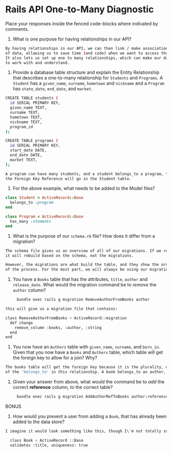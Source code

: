 # Rails API One-to-Many Diagnostic

Place your responses inside the fenced code-blocks where indivated by comments.

1.  What is one purpose for having relationships in our API?

```sh
By having relationships in our API, we can then link / make associations between types
of data, allowing us to save time (and code) when we want to access those relationships.
It also lets us set up one to many relationships, which can make our data a little easier
to work with and understand.
```

1.  Provide a database table structure and explain the Entity Relationship
that describes a one-to-many relationship for `Students` and `Programs`.
A `Student` has a `given_name`, `surname`, `hometown` and `nickname` and a
`Program` has `state_date`, `end_date`, and `market`.

```sh
CREATE TABLE students (
  id SERIAL PRIMARY KEY,
  given_name TEXT,
  surname TEXT,
  hometown TEXT,
  nickname TEXT,
  program_id
);

CREATE TABLE programs (
  id SERIAL PRIMARY KEY,
  start_date DATE,
  end_date DATE,
  market TEXT,
);

A program can have many students, and a student belongs_to a program, therefore
the Foreign Key Reference will go in the Student table.
```

1.  For the above example, what needs to be added to the Model files?

```rb
class Student < ActiveRecord::Base
  belongs_to :program
end
```

```rb
class Program < ActiveRecord::Base
  has_many :students
end
```

1.  What is the purpose of our `schema.rb` file? How does it differ from a migration?

```sh
The schema file gives us an overview of all of our migrations. If we reset our database,
it will rebuild based on the schema, not the migrations.

However, the migrations are what build the table, and they show the order (and any edits made)
of the process. For the most part, we will always be using our migrations to build / edit tables, and only using the schema for references.
```

1.  You have a `Books` table that has the attributes, `title`, `author` and
`release_date`. What would the migration command be to _remove_ the `author`
column?

```sh
     bundle exec rails g migration RemoveAuthorFromBooks author

this will give us a migration file that contains:

class RemoveAuthorFromBooks < ActiveRecord::migration
  def change
    remove_column :books, :author, :string
  end
end
```

1.  You now have an `Authors` table with `given_name`, `surname`, and `born_in`.
Given that you now have a `Books` and `Authors` table, which table will get the
foreign key to allow for a join? Why?

```sh
The books table will get the foreign key because it is the plurality, or the receiver
of the 'belongs_to' in this relationship. A book belongs_to an author, and an author has_many books.
```

1.  Given your answer from above, what would the command be to _add_ the correct **reference** column, to the correct table?

```sh
     bundle exec rails g migration AddAuthorRefToBooks author:references
```

BONUS

1.  How would you prevent a user from adding a `Book`, that has already been added
to the data store?

```sh
I imagine it would look something like this, though I\'m not totally sure:

  class Book < ActiveRecord ::Base
  validates :title, uniqueness: true
```
